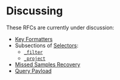 # Discussing
These RFCs are currently under discussion:
- [Key Formatters](./ALL/Key%20Formatters.md)
- Subsections of [Selectors](./ALL/Selectors):
  - [`_filter`](./ALL/Selectors/_filter.md)
  - [`_project`](./ALL/Selectors/_project.md)
- [Missed Samples Recovery](./ALL/Missed%20Samples%20Recovery.md)
- [Query Payload](./ALL/Query%20Payload.md)
